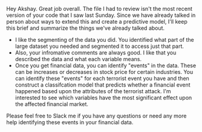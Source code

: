 Hey Akshay.  Great job overall.  The file I had to review isn't the most recent version of your code that I saw last Sunday.  Since we have already talked in person about ways to extend this and create a predictive model, I'll keep this brief and summarize the things we've already talked about.
* I like the segmenting of the data you did.  You identified what part of the large dataset you needed and segmented it to access just that part.
* Also, your infromative comments are always good.  I like that you described the data and what each variable means.
* Once you get financial data, you can identify "events" in the data.  These can be increases or decreases in stock price for certain industries.  You can identify these "events" for each terrorist event you have and then construct a classifcation model that predicts whether a financial event happened based upon the attributes of the terrorist attack.  I'm interested to see which variables have the most significant effect upon the affected financial market.

Please feel free to Slack me if you have any questions or need any more help identifying these events in your financial data.